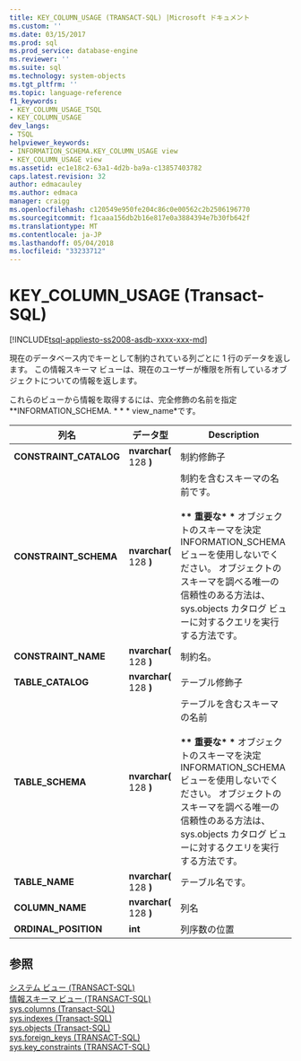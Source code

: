 ```yaml
---
title: KEY_COLUMN_USAGE (TRANSACT-SQL) |Microsoft ドキュメント
ms.custom: ''
ms.date: 03/15/2017
ms.prod: sql
ms.prod_service: database-engine
ms.reviewer: ''
ms.suite: sql
ms.technology: system-objects
ms.tgt_pltfrm: ''
ms.topic: language-reference
f1_keywords:
- KEY_COLUMN_USAGE_TSQL
- KEY_COLUMN_USAGE
dev_langs:
- TSQL
helpviewer_keywords:
- INFORMATION_SCHEMA.KEY_COLUMN_USAGE view
- KEY_COLUMN_USAGE view
ms.assetid: ec1e18c2-63a1-4d2b-ba9a-c13857403782
caps.latest.revision: 32
author: edmacauley
ms.author: edmaca
manager: craigg
ms.openlocfilehash: c120549e950fe204c86c0e00562c2b2506196770
ms.sourcegitcommit: f1caaa156db2b16e817e0a3884394e7b30fb642f
ms.translationtype: MT
ms.contentlocale: ja-JP
ms.lasthandoff: 05/04/2018
ms.locfileid: "33233712"
---
```

# <a name="keycolumnusage-transact-sql"></a>KEY_COLUMN_USAGE (Transact-SQL)
[!INCLUDE[tsql-appliesto-ss2008-asdb-xxxx-xxx-md](../../includes/tsql-appliesto-ss2008-asdb-xxxx-xxx-md.md)]

  現在のデータベース内でキーとして制約されている列ごとに 1 行のデータを返します。 この情報スキーマ ビューは、現在のユーザーが権限を所有しているオブジェクトについての情報を返します。  
  
 これらのビューから情報を取得するには、完全修飾の名前を指定 **INFORMATION_SCHEMA. * * * view_name*です。  
  
|列名|データ型|Description|  
|-----------------|---------------|-----------------|  
|**CONSTRAINT_CATALOG**|**nvarchar(** 128 **)**|制約修飾子|  
|**CONSTRAINT_SCHEMA**|**nvarchar(** 128 **)**|制約を含むスキーマの名前です。<br /><br /> **\*\* 重要な\* \*** オブジェクトのスキーマを決定 INFORMATION_SCHEMA ビューを使用しないでください。 オブジェクトのスキーマを調べる唯一の信頼性のある方法は、sys.objects カタログ ビューに対するクエリを実行する方法です。|  
|**CONSTRAINT_NAME**|**nvarchar(** 128 **)**|制約名。|  
|**TABLE_CATALOG**|**nvarchar(** 128 **)**|テーブル修飾子|  
|**TABLE_SCHEMA**|**nvarchar(** 128 **)**|テーブルを含むスキーマの名前<br /><br /> **\*\* 重要な\* \*** オブジェクトのスキーマを決定 INFORMATION_SCHEMA ビューを使用しないでください。 オブジェクトのスキーマを調べる唯一の信頼性のある方法は、sys.objects カタログ ビューに対するクエリを実行する方法です。|  
|**TABLE_NAME**|**nvarchar(** 128 **)**|テーブル名です。|  
|**COLUMN_NAME**|**nvarchar(** 128 **)**|列名|  
|**ORDINAL_POSITION**|**int**|列序数の位置|  
  
## <a name="see-also"></a>参照  
 [システム ビュー &#40;TRANSACT-SQL&#41;](http://msdn.microsoft.com/library/35a6161d-7f43-4e00-bcd3-3091f2015e90)   
 [情報スキーマ ビュー &#40;TRANSACT-SQL&#41;](~/relational-databases/system-information-schema-views/system-information-schema-views-transact-sql.md)   
 [sys.columns (Transact-SQL)](../../relational-databases/system-catalog-views/sys-columns-transact-sql.md)   
 [sys.indexes &#40;Transact-SQL&#41;](../../relational-databases/system-catalog-views/sys-indexes-transact-sql.md)   
 [sys.objects &#40;Transact-SQL&#41;](../../relational-databases/system-catalog-views/sys-objects-transact-sql.md)   
 [sys.foreign_keys &#40;TRANSACT-SQL&#41;](../../relational-databases/system-catalog-views/sys-foreign-keys-transact-sql.md)   
 [sys.key_constraints &#40;TRANSACT-SQL&#41;](../../relational-databases/system-catalog-views/sys-key-constraints-transact-sql.md)  
  
  
